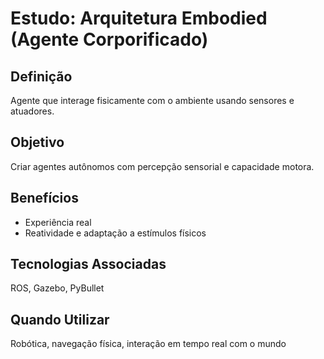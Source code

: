 # Estudo: Arquitetura Embodied (Agente Corporificado)

## Definição
Agente que interage fisicamente com o ambiente usando sensores e atuadores.

## Objetivo
Criar agentes autônomos com percepção sensorial e capacidade motora.

## Benefícios
- Experiência real
- Reatividade e adaptação a estímulos físicos

## Tecnologias Associadas
ROS, Gazebo, PyBullet

## Quando Utilizar
Robótica, navegação física, interação em tempo real com o mundo

